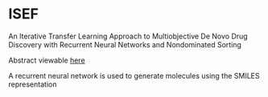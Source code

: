 # ISEF
An Iterative Transfer Learning Approach to Multiobjective De Novo Drug Discovery with Recurrent Neural Networks and Nondominated Sorting

Abstract viewable [here](https://abstracts.societyforscience.org/Home/FullAbstract?Category=Any%20Category&Finalist=yasonik&AllAbstracts=False&FairCountry=Any%20Country&FairState=Any%20State&ProjectId=17863)

A recurrent neural network is used to generate molecules using the SMILES representation
